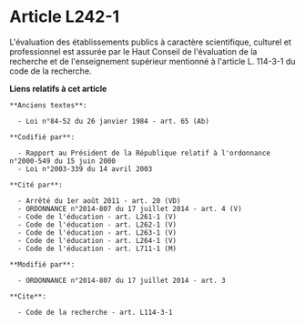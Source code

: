 # Article L242-1

L'évaluation des établissements publics à caractère scientifique, culturel et professionnel est assurée par                le
Haut Conseil de l'évaluation de la recherche et de l'enseignement supérieur mentionné à l'article L. 114-3-1 du code de la
recherche.

**Liens relatifs à cet article**

	**Anciens textes**:

	  - Loi n°84-52 du 26 janvier 1984 - art. 65 (Ab)

	**Codifié par**:

	  - Rapport au Président de la République relatif à l'ordonnance n°2000-549 du 15 juin 2000
	  - Loi n°2003-339 du 14 avril 2003

	**Cité par**:

	  - Arrêté du 1er août 2011 - art. 20 (VD)
	  - ORDONNANCE n°2014-807 du 17 juillet 2014 - art. 4 (V)
	  - Code de l'éducation - art. L261-1 (V)
	  - Code de l'éducation - art. L262-1 (V)
	  - Code de l'éducation - art. L263-1 (V)
	  - Code de l'éducation - art. L264-1 (V)
	  - Code de l'éducation - art. L711-1 (M)

	**Modifié par**:

	  - ORDONNANCE n°2014-807 du 17 juillet 2014 - art. 3

	**Cite**:

	  - Code de la recherche - art. L114-3-1
